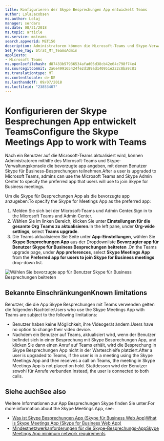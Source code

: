 ```yaml
---
title: Konfigurieren der Skype Besprechungen App entwickelt Teams
author: LolaJacobsen
ms.author: Lolaj
manager: serdars
ms.date: 08/21/2018
ms.topic: article
ms.service: msteams
search.appverid: MET150
description: Administratoren können die Microsoft-Teams und Skype-Verwaltungskonsole verwenden so konfigurieren Sie die Skype Besprechungen App entwickelt Teams
Set_Free_Tag: Strat_MT_TeamsAdmin
appliesto:
- Microsoft Teams
ms.openlocfilehash: d87433b57936534afad05d38cb42e64c798f74e4
ms.sourcegitcommit: 2a6e499165424fe2d189ad140951e222c8ba9c81
ms.translationtype: MT
ms.contentlocale: de-DE
ms.lasthandoff: 09/07/2018
ms.locfileid: "23853407"
---
```

<a name="configure-the-skype-meetings-app-to-work-with-teams"></a><span data-ttu-id="738fe-103">Konfigurieren der Skype Besprechungen App entwickelt Teams</span><span class="sxs-lookup"><span data-stu-id="738fe-103">Configure the Skype Meetings App to work with Teams</span></span>
===================================================

<span data-ttu-id="738fe-104">Nach ein Benutzer auf die Microsoft-Teams aktualisiert wird, können Administratoren mithilfe des Microsoft-Teams und Skype-Verwaltungskonsole die bevorzugte app angeben, mit denen Benutzer Skype für Business-Besprechungen teilnehmen.</span><span class="sxs-lookup"><span data-stu-id="738fe-104">After a user is upgraded to Microsoft Teams, admins can use the Microsoft Teams and Skype Admin Center to specify the preferred app that users will use to join Skype for Business meetings.</span></span>

<span data-ttu-id="738fe-105">Um die Skype für Besprechungen App als die bevorzugte app anzugeben:</span><span class="sxs-lookup"><span data-stu-id="738fe-105">To specify the Skype for Meetings App as the preferred app:</span></span>

1. <span data-ttu-id="738fe-106">Melden Sie sich bei der Microsoft-Teams und Admin Center.</span><span class="sxs-lookup"><span data-stu-id="738fe-106">Sign in to the Microsoft Teams and Admin Center.</span></span>
2. <span data-ttu-id="738fe-107">Wählen Sie im linken Bereich, klicken Sie unter **Einstellungen für die gesamte Org** **Teams zu aktualisieren**.</span><span class="sxs-lookup"><span data-stu-id="738fe-107">In the left pane, under **Org-wide settings**, select **Teams upgrade**.</span></span>
3. <span data-ttu-id="738fe-108">Die Teams aktualisieren Sie Seite unter **App-Einstellungen**, wählen Sie **Skype Besprechungen App** aus der Dropdownliste **Bevorzugter app für Benutzer Skype für Business Besprechungen beitreten** .</span><span class="sxs-lookup"><span data-stu-id="738fe-108">On the Teams upgrade page, under **App preferences**, select **Skype Meetings App**  from the **Preferred app for users to join Skype for Business meetings** drop-down list.</span></span>

![Wählen Sie bevorzugte app für Benutzer Skype für Business Besprechungen beitreten](media/configure-skype-meetings-app-to-work-with-teams.png)

## <a name="known-limitations"></a><span data-ttu-id="738fe-110">Bekannte Einschränkungen</span><span class="sxs-lookup"><span data-stu-id="738fe-110">Known limitations</span></span>

<span data-ttu-id="738fe-111">Benutzer, die die App Skype Besprechungen mit Teams verwenden gelten die folgenden Nachteile:</span><span class="sxs-lookup"><span data-stu-id="738fe-111">Users who use the Skype Meetings App with Teams are subject to the following limitations:</span></span>

- <span data-ttu-id="738fe-112">Benutzer haben keine Möglichkeit, ihre Videogerät ändern.</span><span class="sxs-lookup"><span data-stu-id="738fe-112">Users have no option to change their video device.</span></span>
- <span data-ttu-id="738fe-113">Nachdem ein Benutzer auf Teams, aktualisiert wird, wenn der Benutzer befindet sich in einer Besprechung mit Skype Besprechungen App, und klicken Sie dann einen Anruf auf Teams erhält, wird die Besprechung in Skype Besprechungen App nicht in der Warteschleife platziert.</span><span class="sxs-lookup"><span data-stu-id="738fe-113">After a user is upgraded to Teams, if the user is in a meeting using the Skype Meetings App and then receives a call on Teams, the meeting in Skype Meetings App is not placed on hold.</span></span> <span data-ttu-id="738fe-114">Stattdessen wird der Benutzer sowohl für Anrufe verbunden.</span><span class="sxs-lookup"><span data-stu-id="738fe-114">Instead, the user is connected to both calls.</span></span>

## <a name="see-also"></a><span data-ttu-id="738fe-115">Siehe auch</span><span class="sxs-lookup"><span data-stu-id="738fe-115">See also</span></span>

<span data-ttu-id="738fe-116">Weitere Informationen zur App Besprechungen Skype finden Sie unter:</span><span class="sxs-lookup"><span data-stu-id="738fe-116">For more information about the Skype Meetings App, see:</span></span>

- [<span data-ttu-id="738fe-117">Was ist Skype Besprechungen App (Skype für Business Web App)</span><span class="sxs-lookup"><span data-stu-id="738fe-117">What is Skype Meetings App (Skype for Business Web App)</span></span>](https://support.office.microsoft.com/article/what-is-skype-meetings-app-skype-for-business-web-app-1ff3d412-718a-4982-8ff2-a4992608cdb5)
- [<span data-ttu-id="738fe-118">Mindestnetzwerkanforderungen für die Skype-Besprechungs-App</span><span class="sxs-lookup"><span data-stu-id="738fe-118">Skype Meetings App minimum network requirements</span></span>](https://technet.microsoft.com/library/mt845808.aspx)